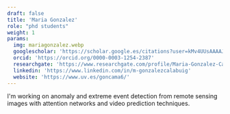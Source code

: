 ```yaml
---
draft: false
title: 'Maria Gonzalez'
role: "phd students"
weight: 1
params:
  img: mariagonzalez.webp
  googlescholar: 'https://scholar.google.es/citations?user=kMv4UUsAAAAJ&hl=es&oi=ao'
  orcid: 'https://orcid.org/0000-0003-1254-2387'
  researchgate: 'https://www.researchgate.com/profile/Maria-Gonzalez-Calabuig'
  linkedin: 'https://www.linkedin.com/in/m-gonzalezcalabuig'
  website: 'https://www.uv.es/goncama6/'
---
```


I'm working on anomaly and extreme event detection from remote sensing images with attention networks and video prediction techniques.
